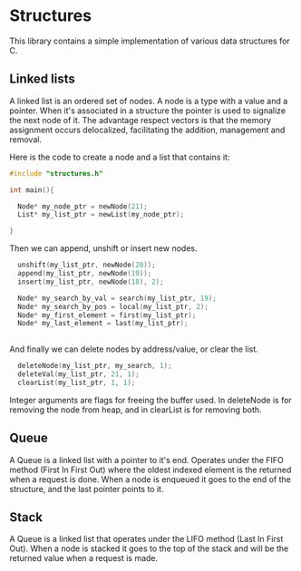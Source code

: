 # Structures

This library contains a simple implementation of various data structures for C.


## Linked lists

A linked list is an ordered set of nodes. A node is a type with a value and a pointer. When it's associated in a structure the pointer is used to signalize the next node of it. The advantage respect vectors is that the memory assignment occurs delocalized, facilitating the addition, management and removal.

Here is the code to create a node and a list  that contains it:

```c
#include "structures.h"

int main(){

  Node* my_node_ptr = newNode(21);
  List* my_list_ptr = newList(my_node_ptr);

}
```

Then we can append, unshift or insert new nodes.

```c
  unshift(my_list_ptr, newNode(20));
  append(my_list_ptr, newNode(19));
  insert(my_list_ptr, newNode(18), 2);
```

```c
  Node* my_search_by_val = search(my_list_ptr, 19);
  Node* my_search_by_pos = local(my_list_ptr, 2);
  Node* my_first_element = first(my_list_ptr);
  Node* my_last_element = last(my_list_ptr);
  
```

And finally we can delete nodes by address/value, or clear the list.

```c
  deleteNode(my_list_ptr, my_search, 1);
  deleteVal(my_list_ptr, 21, 1);
  clearList(my_list_ptr, 1, 1);
```

Integer arguments are flags for freeing the buffer used. In deleteNode is for removing the node from heap, and in clearList is for removing both.

## Queue

A Queue is a linked list with a pointer to it's end. Operates under the FIFO method (First In First Out) where the oldest indexed element is the returned when a request is done. When a node is enqueued it goes to the end of the structure, and the last pointer points to it.

## Stack

A Queue is a linked list that operates under the LIFO method (Last In First Out). When a node is stacked it goes to the top of the stack and will be the returned value when a request is made.